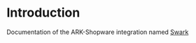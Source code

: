 # Introduction

Documentation of the ARK-Shopware integration named [Swark](https://github.com/reConNico/swark)